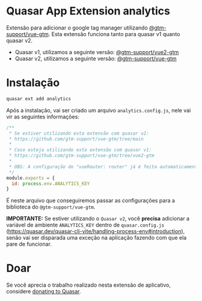 Quasar App Extension analytics
===

Extensão para adicionar o google tag manager utilizando [@gtm-support/vue-gtm](https://github.com/gtm-support/vue-gtm/tree/main). Esta extensão funciona tanto para quasar v1 quanto quasar v2.

- Quasar v1, utilizamos a seguinte versão: [@gtm-support/vue2-gtm](https://github.com/gtm-support/vue-gtm/tree/vue2-gtm)
- Quasar v2, utilizamos a seguinte versão: [@gtm-support/vue-gtm](https://github.com/gtm-support/vue-gtm/tree/main)

# Instalação
```bash
quasar ext add analytics
```

Após a instalação, vai ser criado um arquivo `analytics.config.js`, nele vai vir as seguintes informações:

```js
/**
 * Se estiver utilizando esta extensão com quasar v2:
 * https://github.com/gtm-support/vue-gtm/tree/main
 *
 * Caso esteja utilizando esta extensão com quasar v1:
 * https://github.com/gtm-support/vue-gtm/tree/vue2-gtm
 *
 * OBS: A configuração do "vueRouter: router" já é feita automaticamente pela extensão.
 */
module.exports = {
  id: process.env.ANALYTICS_KEY
}
```

É neste arquivo que conseguiremos passar as configurações para a biblioteca do `@gtm-support/vue-gtm`.

**IMPORTANTE:** Se estiver utilizando o `Quasar v2`, você **precisa** adicionar a variável de ambiente `ANALYTICS_KEY` dentro de `quasar.config.js` (https://quasar.dev/quasar-cli-vite/handling-process-env#introduction), senão vai ser disparada uma exceção na aplicação fazendo com que ela pare de funcionar.

# Doar
Se você aprecia o trabalho realizado nesta extensão de aplicativo, considere [donating to Quasar](https://donate.quasar.dev).
